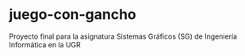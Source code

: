 # juego-con-gancho

Proyecto final para la asignatura Sistemas Gráficos (SG) de Ingeniería Informática en la UGR
